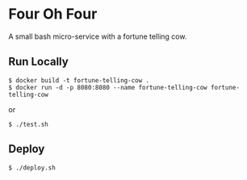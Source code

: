 # Four Oh Four

A small bash micro-service with a fortune telling cow.

## Run Locally

```
$ docker build -t fortune-telling-cow .
$ docker run -d -p 8080:8080 --name fortune-telling-cow fortune-telling-cow
```

or

```
$ ./test.sh
```

## Deploy

```
$ ./deploy.sh
```